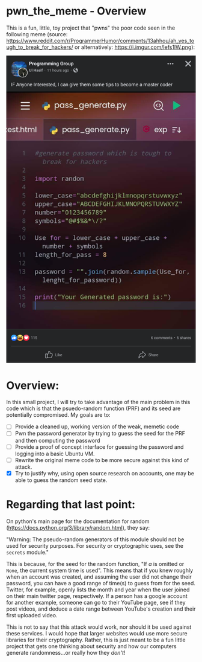 # pwn_the_meme - Overview
This is a fun, little, toy project that "pwns" the poor code seen in the following meme (source: https://www.reddit.com/r/ProgrammerHumor/comments/13ahhou/ah_yes_tough_to_break_for_hackers/ or alternatively: https://i.imgur.com/lefs1lW.png):

<p align="center">
  <img src="lefs1lW.png" />
  <figure id="fig:1">
  </figure>
</p>

# Overview:
In this small project, I will try to take advantage of the main problem in this code which is that the psuedo-random function (PRF) and its seed are potentially compromised. My goals are to:
 - [ ] Provide a cleaned up, working version of the weak, memetic code
 - [ ] Pwn the password generator by trying to guess the seed for the PRF and then computing the password
 - [ ] Provide a proof of concept interface for guessing the password and logging into a basic Ubuntu VM.
 - [ ] Rewrite the original meme code to be more secure against this kind of attack.
 - [x] Try to justify why, using open source research on accounts, one may be able to guess the random seed state.
 
# Regarding that last point:
On python's main page for the documentation for random (https://docs.python.org/3/library/random.html), they say:

"Warning: The pseudo-random generators of this module should not be used for security purposes. For security or cryptographic uses, see the `secrets` module."

This is because, for the seed for the random function, "If *a* is omitted or `None`, the current system time is used". This means that if you knew roughly when an account was created, and assuming the user did not change their password, you can have a good range of time(s) to guess from for the seed. Twitter, for example, openly lists the month and year when the user joined on their main twitter page, respectively. If a person has a google account for another example, someone can go to their YouTube page, see if they post videos, and deduce a date range between YouTube's creation and their first uploaded video.

This is not to say that this attack would work, nor should it be used against these services. I would hope that larger websites would use more secure libraries for their cryptography. Rather, this is just meant to be a fun little project that gets one thinking about security and how our computers generate randomness...or really how they *don't*!
